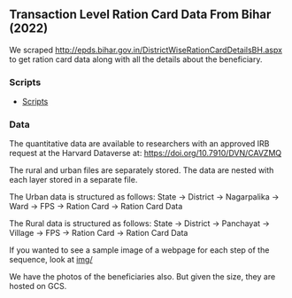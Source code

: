 ## Transaction Level Ration Card Data From Bihar (2022)

We scraped http://epds.bihar.gov.in/DistrictWiseRationCardDetailsBH.aspx to get ration card data along with all the details about the beneficiary.

### Scripts

* [Scripts](scripts/)

### Data

The quantitative data are available to researchers with an approved IRB request at the Harvard Dataverse at: https://doi.org/10.7910/DVN/CAVZMQ

The rural and urban files are separately stored. The data are nested with each layer stored in a separate file.

The Urban data is structured as follows:
State -> District -> Nagarpalika -> Ward -> FPS -> Ration Card -> Ration Card Data 

The Rural data is structured as follows:
State -> District -> Panchayat -> Village -> FPS -> Ration Card -> Ration Card Data

If you wanted to see a sample image of a webpage for each step of the sequence, look at [img/](img/)

We have the photos of the beneficiaries also. But given the size, they are hosted on GCS. 

